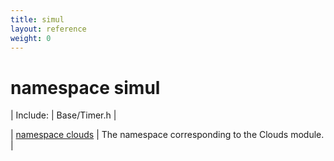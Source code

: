 ```yaml
---
title: simul
layout: reference
weight: 0
---
```

namespace simul
===

| Include: | Base/Timer.h |



| [namespace clouds](simul/clouds) | The namespace corresponding to the Clouds module.<br> |

